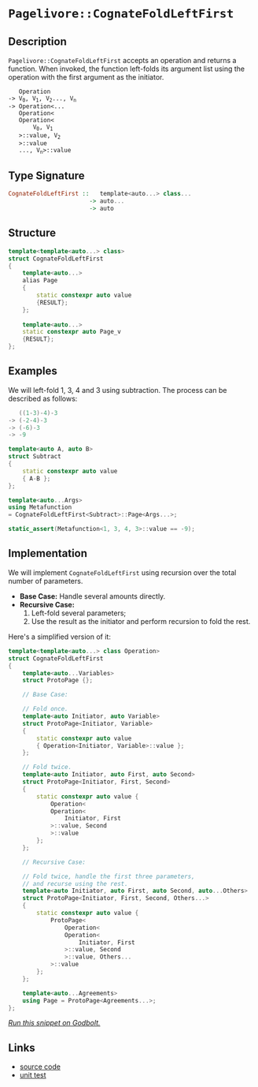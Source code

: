 <!-- Copyright 2024 Feng Mofan
SPDX-License-Identifier: Apache-2.0 -->

# `Pagelivore::CognateFoldLeftFirst`

## Description

`Pagelivore::CognateFoldLeftFirst` accepts an operation and returns a function.
When invoked, the function left-folds its argument list using the operation with the first argument as the initiator.

<pre><code>   Operation
-> V<sub>0</sub>, V<sub>1</sub>, V<sub>2</sub>..., V<sub>n</sub>
-> Operation&lt;...
   Operation&lt;
   Operation&lt;
       V<sub>0</sub>, V<sub>1</sub>
   &gt;::value, V<sub>2</sub>
   &gt;::value
   ..., V<sub>n</sub>&gt;::value</code></pre>

## Type Signature

```Haskell
CognateFoldLeftFirst ::   template<auto...> class...
                       -> auto...
                       -> auto
```

## Structure

```C++
template<template<auto...> class>
struct CognateFoldLeftFirst
{
    template<auto...>
    alias Page
    {
        static constexpr auto value
        {RESULT};
    };
        
    template<auto...>
    static constexpr auto Page_v 
    {RESULT};
};
```

## Examples

We will left-fold 1, 3, 4 and 3 using subtraction.
The process can be described as follows:

```C++
   ((1-3)-4)-3
-> (-2-4)-3
-> (-6)-3
-> -9
```

```C++
template<auto A, auto B>
struct Subtract
{
    static constexpr auto value
    { A-B };
};

template<auto...Args>
using Metafunction 
= CognateFoldLeftFirst<Subtract>::Page<Args...>;

static_assert(Metafunction<1, 3, 4, 3>::value == -9);
```

## Implementation

We will implement `CognateFoldLeftFirst` using recursion over the total number of parameters.

- **Base Case:** Handle several amounts directly.
- **Recursive Case:**
  1. Left-fold several parameters;
  2. Use the result as the initiator and perform recursion to fold the rest.

Here's a simplified version of it:

```C++
template<template<auto...> class Operation>
struct CognateFoldLeftFirst
{
    template<auto...Variables>
    struct ProtoPage {};

    // Base Case:

    // Fold once.
    template<auto Initiator, auto Variable>
    struct ProtoPage<Initiator, Variable>
    {
        static constexpr auto value 
        { Operation<Initiator, Variable>::value };
    };

    // Fold twice.
    template<auto Initiator, auto First, auto Second>
    struct ProtoPage<Initiator, First, Second>
    {
        static constexpr auto value {
            Operation<
            Operation<
                Initiator, First
            >::value, Second
            >::value
        };
    };

    // Recursive Case:

    // Fold twice, handle the first three parameters,
    // and recurse using the rest.
    template<auto Initiator, auto First, auto Second, auto...Others>
    struct ProtoPage<Initiator, First, Second, Others...>
    {
        static constexpr auto value {
            ProtoPage<
                Operation<
                Operation<
                    Initiator, First
                >::value, Second
                >::value, Others...
            >::value
        };
    };

    template<auto...Agreements>
    using Page = ProtoPage<Agreements...>;
};
```

[*Run this snippet on Godbolt.*](https://godbolt.org/#z:OYLghAFBqd5QCxAYwPYBMCmBRdBLAF1QCcAaPECAMzwBtMA7AQwFtMQByARg9KtQYEAysib0QXACx8BBAKoBnTAAUAHpwAMvAFYTStJg1DIApACYAQuYukl9ZATwDKjdAGFUtAK4sGIAKzSrgAyeAyYAHI%2BAEaYxCAAbADspAAOqAqETgwe3r566ZmOAqHhUSyx8f4Jtpj2xQxCBEzEBLk%2BfoG19dlNLQSlkTFxiSkKza3t%2BVy2EwNhQxUj1QCUtqhexMjsHASYLKkGeyYAzG57B0eYp25MXkQAdE%2Bn2ADUyAYKCq8A8qlxTAaLxMGgAguNiF4HK8PMBmHsAGKedDBTBUAgIvDEcYg0EmJJWMGvYmvC6HQHXM53R5PABqLTwTGi9AUwKJJIhUIIr2UxFQRGUTGAmFe%2BKsSQAIqdCXj2cSAPTy14WJhKGGq9i43Ek16K15I2joV4CbYPbUkslXG7U1CvACSDCygJIpFeNte9OIjOZlOw5uJnOhvP5qEFwpuDqdRDIHoZTPobNBOrF/p1r3GgLwyHeAnGmFUqWIbvutoAbmIvCLU8mCb9/sRMwII47HM6Y57vQmTtgQCBy94q5Lpan8VKTjLU3qDUaCAB3LOYM1y0n7cnHKkl%2B0txnR13uzHYgh7zdCTBoBjoRM6wPc4MCoWUtyR1u7/VY8au0/ny/dkcE6scs0jjZueeYFkW7r9pWor/suaYkn8AJAmcAHwYhDbIW4qHwSSz47i6b6Hthybdr2UGYJ%2BZ4CJecE4S8ZEVtctHEqOw7Lqx45asueoAEpnpsmSliKtxKCAXFJiSU7IqS87bK6CCGOg9CkggIo0IeKnEJgIqpC0rCYHs2KkJOSqKa8WnIAJIpeJkRgqSKWnjEuEnEpaFLWpueFtseRCER%2Bxa%2BV%2B1E%2BagTwPD8BCqdiV6AZCQZ8ve4ZnF5r4Hv5QUXq6EVRQoYUxSxsEuWmGbATmDBgYWAVloxMEyjhaZ3qGD43MROHoY2DAtcx9V1kh2RdUVPU4SlBFpQQrXwfRfaMZR34TWmU3kVlkVxLlzzdSRPbTQO2EcXVJJ7eJOpueutwlmFoLAFp%2ByMAQrK/suNlhMAPIPqKJwSjyCVNUlbiXddbCCGtZq/pxYKHeDYLygAVLDcPwwj8q4jDcOvAAKpg4zfPDSNQwj%2BM4%2BJJ2Pu6oIhcqiY3q8QheNEBANg4WqFdeQFZmVFUQZu5F/hYryggAtLzEN4kOYOyqCxMeTSDygsQwD3X6YJPXZACyBlMFQXgMA42SiuDH0wqgcIUtOqLomNNw03TDPjaRIBho%2Bsvy3loMTmCJVZgA%2BqqSitBAavNJr2uYTMrwnK60hh4tNWnGOn38wAnCs0ocGstCcP4vB%2BBwWikKgnBYZY1jphsWxVmYJw8KQBCaKnawANYBJIDwaJIXBJCcGj%2BBoZgJAkZgABwD/onCSLwLASBoGikNnuf5xwvAKCA081znqekHAsAwIgIAbAQqT3OQlBoAcdBxBE%2BmcKoA8JPzCSSK8wDINmUgPGYvCYPg0Z4Ogej8IIIgxDsCkDIQQigVDqDXqQXQMxZwNlSJwHgacM5Z1rnnTgPx7gH25KgKgrxr633vo/Z%2BrxX5mFeBADwp96BFnMJXFYvBV5aDWBAJAJ9UhnzIBQCA7DOEgGAFIMwfA6CGSXhAaIaDohhBaAAT0QbwKRzBiAyJ%2BNEbQZ5V5VxPoDAgPwGC0DkVArA0QvDAFuLQWgS9uC8CwCwQwwBxBGKxBovAQkrG53zPxPY8jyCCDqGg2geBogNmUR4LAaD6Z4AntY0gQliDRAyJgCU%2Bx7GBKMLXNYVADDy1pHgTAs5ELZyrv/YQohxAgJKeAtQaCYH6HsSgaw1h9BBKXpANYqBUgNCsfzcYP4JSmCLpYMwc84leiwK0iAaw7AuOcBAVwUw/AzBCAscolQCgZCyAIBZ6yijZEGKskYMxpk6wEH0SYngOh6GOQ0M58wyjDHiEcuY2ynn9H2Q8iQUzS7bE%2BSPDgmcZ5oPnvgm%2Bd8H5Pxfs3chEBcCEBIKKCuXAGHVwyWsVSTAsDxEmaQRukgTgPATicJIkhW5mEkAkKe1QE5/LHqQCelcHgJC4AkAeCcB7MsCFwfwhKaiz14PPRey8UVrxYdvVhu8sGH24bwmhF82CcBaCwUsSR%2BZMHeAYOyXAE4PC4C3D%2BX8SA/z/rIQB5TpCVKUNUqBughFwKYAg6xyD/moKgfPTB%2B97jGjwYq5Vqr1X2NIdq3VGgKFUI4TQhFJwzDIqYevcVMq4hHx4agahIwfUqo%2BPYrVXBp40FoKIygEioGKNkT4ktyjVHqIcD47Rt09EGLQcY0x5jLE%2BNsaknYud8AWUcG4tBnjLLeJiWEPY6coGBOCbIsJnbGFemiVXOJCSlDJLsUYNJoARV8GyQoXJ%2BTCk%2BJKaa4B5rZBVMgbnG1dT0kDKsJYZp0QJntM6dkbpvTY43usMM/loyf6Y3gFMuoMy/BzIvC80gyz7lLEeWkDZDQwOFE2Qwd5UGrmAZOY0Z5FzpjdCA7c5DazXnnLyIs2YbyVkfKResTYPzKNjoBXy9BHA3TECVSqtVmbNVBpbhQ2F0ZI1IsYai0g6LMWUCdbS%2Bl2rW5JG5UkDukgyX3xmAxgVtghWxtFfAcVe9sFJoTcQOVOxFVEJYAoUs2ZSxaoeFccY%2Bq4VjONQAspx7QHyEteenQIBw52odUgv59GgUYMlTg71LGTNmYs1Zmz3JKEpvDXESNJwY0ZI3mwuLnC9PpZoX2ZAqRUie0swnT20XvZhfNSI1ahbJHSOUWWmrKi1EaJrSmnR9bDFdswCYsxYhW0xPbWumdpBu0uL7VAgd9wdhVxHf48dQSQkyOnREudPjF2JJXak56KWslCh3Xkgp/wim8EPc5iQJ6wHuZqV5q9xhGl3onY%2BvOz7cycHlL0hpgyLBfrzj%2B8Z/6cPoZcKBrDJGIOLAIzB3ZWzgc7MQ/hw5/2bmYeI6hnopy5hw%2BgxmIjlzCN3LB4cr51HgFOoC66zgzGWDhfM68Qr1mKTjB4wa2hiLksirRZgDFIxsVjokyAMw2qTgnH8N3NuU9BdJBZYCsnC81MryE7i/wBL/AD17gnSQCcO5Eq4OHMdJwXVz04IJtnfz35S4NzLjTaw4mZGcJIIAA)

## Links

- [source code](../../../../conceptrodon/pagelivore/cognate_fold_left_first.hpp)
- [unit test](../../../../tests/unit/metafunctions/pagelivore/cognate_fold_left_first.test.hpp)
